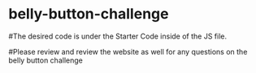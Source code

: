 # belly-button-challenge
#The desired code is under the Starter Code inside of the JS file. 

#Please review and review the website as well for any questions on the belly button challenge
